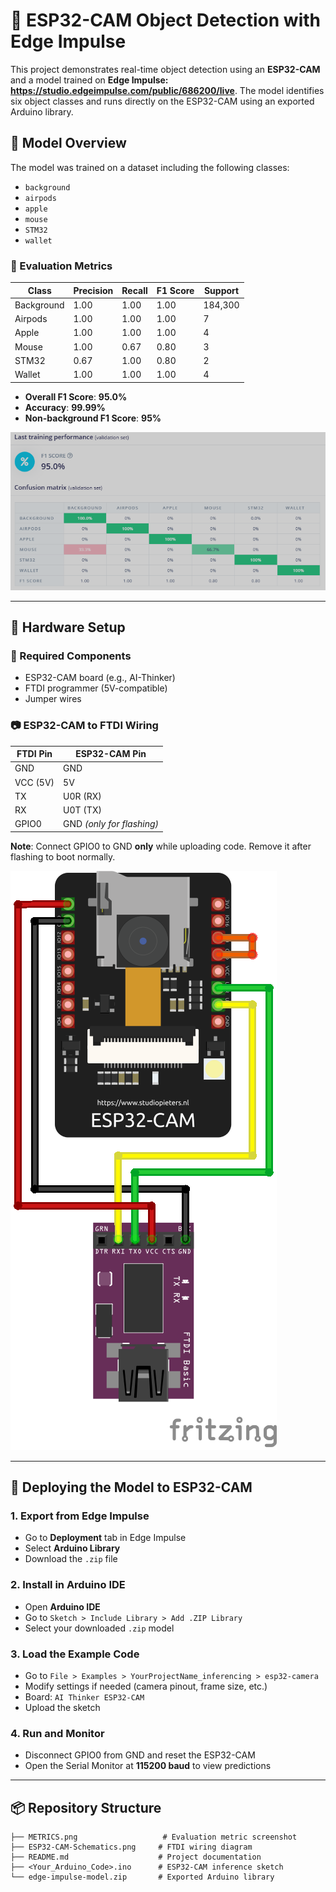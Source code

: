 # 🧠 ESP32-CAM Object Detection with Edge Impulse

This project demonstrates real-time object detection using an **ESP32-CAM** and a model trained on **Edge Impulse: https://studio.edgeimpulse.com/public/686200/live**. The model identifies six object classes and runs directly on the ESP32-CAM using an exported Arduino library.

## 🎯 Model Overview

The model was trained on a dataset including the following classes:
- `background`
- `airpods`
- `apple`
- `mouse`
- `STM32`
- `wallet`

### 🧪 Evaluation Metrics

| Class       | Precision | Recall | F1 Score | Support |
|-------------|-----------|--------|----------|---------|
| Background  | 1.00      | 1.00   | 1.00     | 184,300 |
| Airpods     | 1.00      | 1.00   | 1.00     | 7       |
| Apple       | 1.00      | 1.00   | 1.00     | 4       |
| Mouse       | 1.00      | 0.67   | 0.80     | 3       |
| STM32       | 0.67      | 1.00   | 0.80     | 2       |
| Wallet      | 1.00      | 1.00   | 1.00     | 4       |

- **Overall F1 Score**: **95.0%**
- **Accuracy**: **99.99%**
- **Non-background F1 Score**: **95%**

![Model Metrics](./METRICS.png)

---

## 🔌 Hardware Setup

### 🧰 Required Components
- ESP32-CAM board (e.g., AI-Thinker)
- FTDI programmer (5V-compatible)
- Jumper wires

### 📷 ESP32-CAM to FTDI Wiring

| FTDI Pin | ESP32-CAM Pin |
|----------|---------------|
| GND      | GND           |
| VCC (5V) | 5V            |
| TX       | U0R (RX)      |
| RX       | U0T (TX)      |
| GPIO0    | GND *(only for flashing)* |

**Note**: Connect GPIO0 to GND **only** while uploading code. Remove it after flashing to boot normally.

![ESP32-CAM Wiring Diagram](./ESP32-CAM-Schematics.png)

---

## 🚀 Deploying the Model to ESP32-CAM

### 1. Export from Edge Impulse
- Go to **Deployment** tab in Edge Impulse
- Select **Arduino Library**
- Download the `.zip` file

### 2. Install in Arduino IDE
- Open **Arduino IDE**
- Go to `Sketch > Include Library > Add .ZIP Library`
- Select your downloaded `.zip` model

### 3. Load the Example Code
- Go to `File > Examples > YourProjectName_inferencing > esp32-camera`
- Modify settings if needed (camera pinout, frame size, etc.)
- Board: `AI Thinker ESP32-CAM`
- Upload the sketch

### 4. Run and Monitor
- Disconnect GPIO0 from GND and reset the ESP32-CAM
- Open the Serial Monitor at **115200 baud** to view predictions

---

## 📦 Repository Structure

```plaintext
├── METRICS.png                   # Evaluation metric screenshot
├── ESP32-CAM-Schematics.png     # FTDI wiring diagram
├── README.md                    # Project documentation
├── <Your_Arduino_Code>.ino      # ESP32-CAM inference sketch
└── edge-impulse-model.zip       # Exported Arduino library
